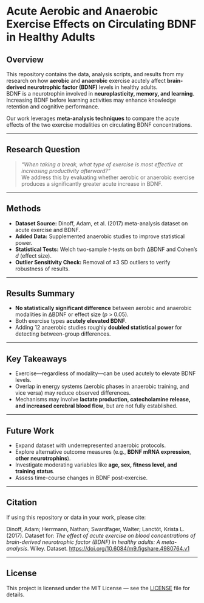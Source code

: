 # Acute Aerobic and Anaerobic Exercise Effects on Circulating BDNF in Healthy Adults  

## Overview  
This repository contains the data, analysis scripts, and results from my research on how **aerobic** and **anaerobic** exercise acutely affect **brain-derived neurotrophic factor (BDNF)** levels in healthy adults.  
BDNF is a neurotrophin involved in **neuroplasticity, memory, and learning**. Increasing BDNF before learning activities may enhance knowledge retention and cognitive performance.  

Our work leverages **meta-analysis techniques** to compare the acute effects of the two exercise modalities on circulating BDNF concentrations.  

---

## Research Question  
> *“When taking a break, what type of exercise is most effective at increasing productivity afterward?”*  
We address this by evaluating whether aerobic or anaerobic exercise produces a significantly greater acute increase in BDNF.  

---

## Methods  
- **Dataset Source:** Dinoff, Adam, et al. (2017) meta-analysis dataset on acute exercise and BDNF.  
- **Added Data:** Supplemented anaerobic studies to improve statistical power.  
- **Statistical Tests:** Welch two-sample *t*-tests on both ΔBDNF and Cohen’s *d* (effect size).  
- **Outlier Sensitivity Check:** Removal of ±3 SD outliers to verify robustness of results.  

---

## Results Summary  
- **No statistically significant difference** between aerobic and anaerobic modalities in ΔBDNF or effect size (*p* > 0.05).  
- Both exercise types **acutely elevated BDNF**.  
- Adding 12 anaerobic studies roughly **doubled statistical power** for detecting between-group differences.  

---

## Key Takeaways  
- Exercise—regardless of modality—can be used acutely to elevate BDNF levels.  
- Overlap in energy systems (aerobic phases in anaerobic training, and vice versa) may reduce observed differences.  
- Mechanisms may involve **lactate production, catecholamine release, and increased cerebral blood flow**, but are not fully established.  

---

## Future Work  
- Expand dataset with underrepresented anaerobic protocols.  
- Explore alternative outcome measures (e.g., **BDNF mRNA expression**, **other neurotrophins**).  
- Investigate moderating variables like **age, sex, fitness level, and training status**.  
- Assess time-course changes in BDNF post-exercise.  

---

## Citation  
If using this repository or data in your work, please cite:  

Dinoff, Adam; Herrmann, Nathan; Swardfager, Walter; Lanctôt, Krista L. (2017). Dataset for: *The effect of acute exercise on blood concentrations of brain-derived neurotrophic factor (BDNF) in healthy adults: A meta-analysis*. Wiley. Dataset. https://doi.org/10.6084/m9.figshare.4980764.v1  

---

## License  
This project is licensed under the MIT License — see the [LICENSE](LICENSE) file for details.
